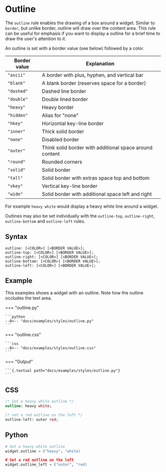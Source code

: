 # Outline

The `outline` rule enables the drawing of a box around a widget. Similar to `border`, but unlike border, outline will draw over the content area. This rule can be useful for emphasis if you want to display a outline for a brief time to draw the user's attention to it.

An outline is set with a border value (see below) followed by a color.

| Border value | Explanation                                             |
| ------------ | ------------------------------------------------------- |
| `"ascii"`    | A border with plus, hyphen, and vertical bar            |
| `"blank"`    | A blank border (reserves space for a border)            |
| `"dashed"`   | Dashed line border                                      |
| `"double"`   | Double lined border                                     |
| `"heavy"`    | Heavy border                                            |
| `"hidden"`   | Alias for "none"                                        |
| `"hkey"`     | Horizontal key-line border                              |
| `"inner"`    | Thick solid border                                      |
| `"none"`     | Disabled border                                         |
| `"outer"`    | Think solid border with additional space around content |
| `"round"`    | Rounded corners                                         |
| `"solid"`    | Solid border                                            |
| `"tall"`     | Solid border with extras space top and bottom           |
| `"vkey"`     | Vertical key-line border                                |
| `"wide"`     | Solid border with additional space left and right       |

For example `heavy white` would display a heavy white line around a widget.

Outlines may also be set individually with the `outline-top`, `outline-right`, `outline-bottom` and `outline-left` rules.

## Syntax

```
outline: [<COLOR>] [<BORDER VALUE>];
outline-top: [<COLOR>] [<BORDER VALUE>];
outline-right: [<COLOR>] [<BORDER VALUE>];
outline-bottom: [<COLOR>] [<BORDER VALUE>];
outline-left: [<COLOR>] [<BORDER VALUE>];
```

## Example

This examples shows a widget with an outline. Note how the outline occludes the text area.

=== "outline.py"

    ```python
    --8<-- "docs/examples/styles/outline.py"
    ```

=== "outline.css"

    ```css
    --8<-- "docs/examples/styles/outline.css"
    ```

=== "Output"

    ```{.textual path="docs/examples/styles/outline.py"}
    ```

## CSS

```sass
/* Set a heavy white outline */
outline: heavy white;

/* set a red outline on the left */
outline-left: outer red;
```

## Python

```python
# Set a heavy white outline
widget.outline = ("heavy", "white)

# Set a red outline on the left
widget.outline_left = ("outer", "red)
```
